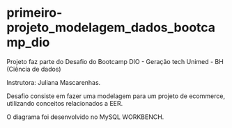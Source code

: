 # primeiro-projeto_modelagem_dados_bootcamp_dio


Projeto faz parte do Desafio do Bootcamp DIO - Geração tech Unimed - BH (Ciência de dados)

Instrutora: Juliana Mascarenhas.

Desafio consiste em fazer uma modelagem para um projeto de ecommerce, utilizando conceitos relacionados a EER.

O diagrama foi desenvolvido no MySQL WORKBENCH.
